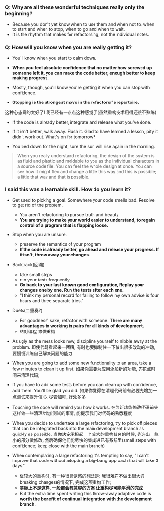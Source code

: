### Q: Why are all these wonderful techniques really only the beginning?

+ Because you don't yet know when to use them and when not to, when to start and when to stop, when to go and when to wait.
+ It is the rhythm that makes for refactorsing, not the individual notes.

### Q: How will you know when you are really getting it?

+ You'll know when you start to calm down.
+ **When you feel absolute confidence that no matter how screwed up someone left it, you can make the code better, enough better to keep making progress.**

+ Mostly, though, you'll know you're getting it when you can stop with confidence.
+ **Stopping is the strongest move in the refactorer's repertoire.**

这种心态真的太好了! 我已经有一点点这种感觉了(虽然重构技术用得还很不熟练)

+ If the code is already better, integrate and release what you've done.
+ If it isn't better, walk away. Flush it. Glad to have learned a lesson, pity it didn't work out. What's on for tomorrow?

+ You bed down for the night, sure the sun will rise again in the morning.

> When you really understand refactoring, the design of the system is as fluid and plastic and moldable to you as the individual characters in a source code file.
> You can feel the whole design at once.
> You can see how it might flex and change a little this way and this is possible; a little that way and that is possible.

### I said this was a learnable skill. How do you learn it?

+ Get used to picking a goal. Somewhere your code smells bad. Resolve to get rid of the problem.
    + You aren't refactoring to pursue truth and beauty
    + **You are trying to make your world easier to understand, to regain control of a program that is flapping loose.**

+ Stop when you are unsure.
    + preserve the semantics of your program
    + **If the code is already better, go ahead and release your progress. If it isn't, throw away your changes.**

+ Backtrack(回溯)
    + take small steps
    + run your tests frequently
    + **Go back to your last known good configuration, Replay your changes one by one. Run the tests after each one.**
    + "I think my personal record for failing to follow my own advice is four hours and three separate tries."

+ Duets(二重奏?)
    + For goodness' sake, refactor with someone. **There are many advantages to working in pairs for all kinds of development.**
    + 结对编程 来做重构

+ As ugly as the mess looks now, discipline yourself to nibble away at the problem.
即使代码看起来一团糟, 有时也要抑制住一下做出很多改动的冲动, 要慢慢训练自己解决问题的能力

+ When you are going to add some new functionality to an area, take a few minutes to clean it up first.
如果你需要为应用添加新的功能, 先花点时间来清理代码;

+ If you have to add some tests before you can clean up with confidence, add them. You'll be glad you did.
如果你觉得在清理代码前有必要先增加一点测试来提升信心, 尽管加吧, 好处多多

+ Touching the code will remind you how it works.
在为新功能修改代码前先这样做一些清理/增加测试的事情, 能提示我们对代码的熟悉程度

+ When you decide to undertake a large refactoring, try to pick off pieces that can be integrated back into the main development branch as quickly as possible.
当你决定承担起一个较大的重构任务的时候, 先选出一些小的部分做修改, 然后确保他们能尽快的集成进已有系统里(small steps with confidence; keep close with the main branch)

+ When contemplating a large refactoring it's tempting to say, "I can't improve that code without adopting a big-bang approach that will take 3 days."
    + 做较大的重构时, 有一种很具诱惑的想法是: 我很难在不做出很大的breaking changes的情况下, 完成这项重构工作;
    + **实际上不是这样, 一般都会有兼容的方案 让重构尽可能平滑的完成**
    + But the extra time spent writing this throw-away adaptive code is **worth the benefit of continual integration with the development branch**.
